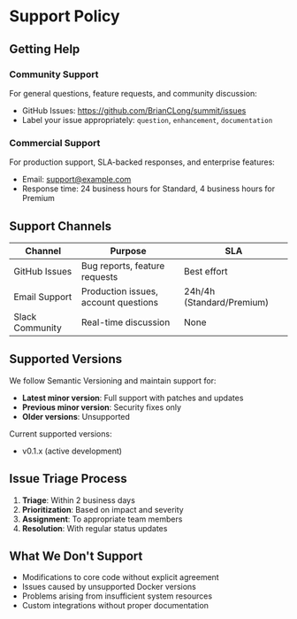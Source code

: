 # Support Policy

## Getting Help

### Community Support
For general questions, feature requests, and community discussion:
- GitHub Issues: https://github.com/BrianCLong/summit/issues
- Label your issue appropriately: `question`, `enhancement`, `documentation`

### Commercial Support
For production support, SLA-backed responses, and enterprise features:
- Email: support@example.com
- Response time: 24 business hours for Standard, 4 business hours for Premium

## Support Channels

| Channel | Purpose | SLA |
|--------|---------|-----|
| GitHub Issues | Bug reports, feature requests | Best effort |
| Email Support | Production issues, account questions | 24h/4h (Standard/Premium) |
| Slack Community | Real-time discussion | None |

## Supported Versions

We follow Semantic Versioning and maintain support for:

- **Latest minor version**: Full support with patches and updates
- **Previous minor version**: Security fixes only
- **Older versions**: Unsupported

Current supported versions:
- v0.1.x (active development)

## Issue Triage Process

1. **Triage**: Within 2 business days
2. **Prioritization**: Based on impact and severity
3. **Assignment**: To appropriate team members
4. **Resolution**: With regular status updates

## What We Don't Support

- Modifications to core code without explicit agreement
- Issues caused by unsupported Docker versions
- Problems arising from insufficient system resources
- Custom integrations without proper documentation